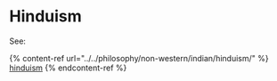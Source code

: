 # Hinduism

See:

{% content-ref url="../../philosophy/non-western/indian/hinduism/" %}
[hinduism](../../philosophy/non-western/indian/hinduism/)
{% endcontent-ref %}
